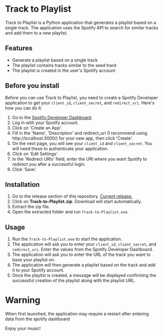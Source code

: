 # Track to Playlist

Track to Playlist is a Python application that generates a playlist based on a single track. The application uses the Spotify API to search for similar tracks and add them to a new playlist.

## Features

- Generate a playlist based on a single track
- The playlist contains tracks similar to the seed track
- The playlist is created in the user's Spotify account

## Before you install

Before you can use Track to Playlist, you need to create a Spotify Developer application to get your `client_id`, `client_secret`, and `redirect_uri`. Here's how you can do it:

1. Go to the [Spotify Developer Dashboard](https://developer.spotify.com/dashboard/).
2. Log in with your Spotify account.
3. Click on 'Create an App'.
4. Fill in the 'Name', 'Description' and redirect_uri (I recommend using http://localhost:3000/) for your new app, then click 'Create'.
5. On the next page, you will see your `client_id` and `client_secret`. You will need these to authenticate your application.
6. Click on 'Edit Settings'.
7. In the 'Redirect URIs' field, enter the URI where you want Spotify to redirect you after a successful login. 
8. Click 'Save'.

## Installation

1. Go to the release section of this repository. [Current release.](https://github.com/PanPeryskop/Track-to-Playlist/releases/tag/v1.0)
2. Click on **Track-to-Playlist.zip**. Download will start automatically.
3. Extract the zip file.
4. Open the extracted folder and run `Track-to-Playlist.exe`.

## Usage

1. Run the `Track-to-Playlist.exe` to start the application.
2. The application will ask you to enter your `client_id`, `client_secret`, and `redirect_uri`. Enter the values from the Spotify Developer Dashboard.
3. The application will ask you to enter the URL of the track you want to base your playlist on.
4. The application will then generate a playlist based on the track and add it to your Spotify account.
5. Once the playlist is created, a message will be displayed confirming the successful creation of the playlist along with the playlist URL.

# Warning
 When first launched, the application may require a restart after entering data from the spotify dashboard

Enjoy your music!
